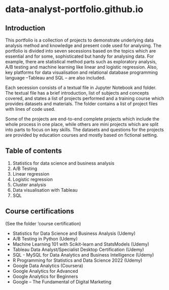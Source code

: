 # data-analyst-portfolio.github.io
  

## Introduction
This portfolio is a collection of projects to demonstrate underlying data analysis method and knowledge and present code used for analysing. The portfolio is divided into seven secessions based on the topics which are essential and for some, sophisticated but handy for analysing data. For example, there are statistical method parts such as exploratory analysis, A/B testing and machine learning like linear and logistic regression. Also, key platforms for data visualisation and relational database programming language –Tableau and SQL – are also included.

Each secession consists of a textual file in Jupyter Notebook and folder. The textual file has a brief introduction, list of subjects and concepts covered, and states a list of projects performed and a training course which provides datasets and materials. The folder contains a list of project files with lines of code used.

Some of the projects are end-to-end complete projects which include the whole process in one place, while others are mini projects which are split into parts to focus on key skills. The datasets and questions for the projects are provided by education courses and mostly based on fictional setting. 





## Table of contents
1. Statistics for data science and business analysis
2. A/B Testing
3. Linear regression
4. Logistic regression
5. Cluster analysis
6. Data visualisation with Tableau
7. SQL




## Course certifications
(See the folder ‘course certification)
* Statistics for Data Science and Business Analysis (Udemy)
* A/B Testing in Python (Udemy)
* Machine Learning 101 with Scikit-learn and StatsModels (Udemy)
* Tableau Data Analyst/Specialist Desktop Certification (Udemy)
* SQL - MySQL for Data Analytics and Business Intelligence (Udemy)
* R Programming for Statistics and Data Science 2022 (Udemy)
* Google Data Analytics (Coursera)
* Google Analytics for Advanced
* Google Analytics for Beginners
* Google – The Fundamental of Digital Marketing

